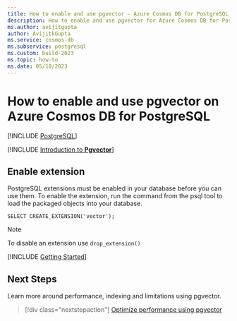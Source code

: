 ```yaml
---
title: How to enable and use pgvector - Azure Cosmos DB for PostgreSQL
description: How to enable and use pgvector for Azure Cosmos DB for PostgreSQL
ms.author: avijitgupta
author: AvijitkGupta
ms.service: cosmos-db
ms.subservice: postgresql
ms.custom: build-2023
ms.topic: how-to
ms.date: 05/10/2023
---
```


# How to enable and use pgvector on Azure Cosmos DB for PostgreSQL

[!INCLUDE [PostgreSQL](../includes/appliesto-postgresql.md)]

[!INCLUDE [Introduction to **Pgvector**](includes/introduction-pgvector.md)]

## Enable extension

PostgreSQL extensions must be enabled in your database before you can use them. To enable the extension, run the command from the psql tool to load the packaged objects into your database.

```postgresql
SELECT CREATE_EXTENSION('vector');
```

> [!Note]
> To disable an extension use `drop_extension()`

[!INCLUDE [Getting Started](includes/pgvector-basics.md)]

## Next Steps

Learn more around performance, indexing and limitations using pgvector.

> [!div class="nextstepaction"]
> [Optimize performance using pgvector](howto-optimize-performance-when-using-pgvector.md)